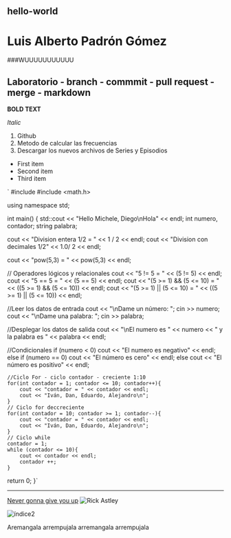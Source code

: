## hello-world
# Luis Alberto Padrón Gómez
###WUUUUUUUUUUU
## Laboratorio - branch - commmit - pull request - merge - markdown

**BOLD TEXT**

*Italic*

1. Github
2. Metodo de calcular las frecuencias
3. Descargar los nuevos archivos de Series y Episodios

- First item
- Second item
- Third item

 `
#include <iostream>
#include <math.h>

using namespace std;

int main()
{
   std::cout << "Hello Michele, Diego\nHola"  << endl; 
   int numero, contador;
   string palabra; 
   
   cout << "Division entera 1/2 = " << 1 / 2 << endl;
   cout << "Division con decimales 1/2" << 1.0/ 2 << endl;
   
   cout << "pow(5,3) = " << pow(5,3) << endl;
   
   // Operadores lógicos y relacionales
   cout << "5 != 5 = " << (5 != 5) << endl;
   cout << "5 == 5 = " << (5 == 5) << endl;
   cout << "(5 >= 1) && (5 <= 10) = " << ((5 >= 1) && (5 <= 10)) << endl;
   cout << "(5 >= 1) || (5 <= 10) = " << ((5 >= 1) || (5 <= 10)) << endl;

   
   //Leer los datos de entrada
   cout << "\nDame un número: ";
   cin >> numero;
   cout << "\nDame una palabra: ";
   cin >> palabra;
   
   //Desplegar los datos de salida
   cout << "\nEl numero es " << numero << 
   " y la palabra es " << palabra << endl;
   
   //Condicionales
    if (numero < 0)
        cout << "El numero es negativo" << endl;
    else if (numero == 0)
        cout << "El número es cero" << endl;
    else 
        cout << "El número es positivo" << endl;
        
    //Ciclo For - ciclo contador - creciente 1:10
    for(int contador = 1; contador <= 10; contador++){
        cout << "contador = " << contador << endl;
        cout << "Iván, Dan, Eduardo, Alejandro\n";
    }
    // Ciclo for deccreciente
    for(int contador = 10; contador >= 1; contador--){
        cout << "contador = " << contador << endl;
        cout << "Iván, Dan, Eduardo, Alejandro\n";
    }
    // Ciclo while
    contador = 1;
    while (contador <= 10){
        cout << contador << endl;
        contador ++;
    }
   return 0;
}`
  
---
[Never gonna give you up](https://www.youtube.com/watch?v=dQw4w9WgXcQ)
![Rick Astley](índice2.jpg)

![índice2](https://user-images.githubusercontent.com/88898135/144460024-f71836cd-abd8-4d37-b6a9-61e96a91ed28.jpg)


Aremangala arrempujala arremangala arrempujala


